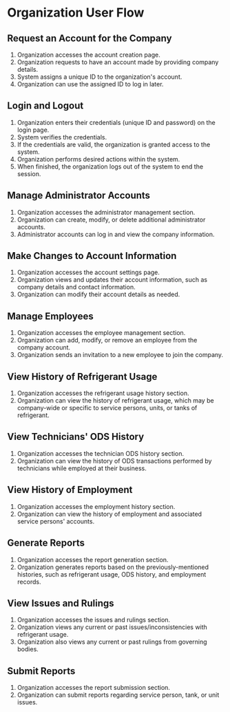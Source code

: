 # Organization User Flow

## Request an Account for the Company

1. Organization accesses the account creation page.
2. Organization requests to have an account made by providing company details.
3. System assigns a unique ID to the organization's account.
4. Organization can use the assigned ID to log in later.

## Login and Logout

1. Organization enters their credentials (unique ID and password) on the login page.
2. System verifies the credentials.
3. If the credentials are valid, the organization is granted access to the system.
4. Organization performs desired actions within the system.
5. When finished, the organization logs out of the system to end the session.

## Manage Administrator Accounts

1. Organization accesses the administrator management section.
2. Organization can create, modify, or delete additional administrator accounts.
3. Administrator accounts can log in and view the company information.

## Make Changes to Account Information

1. Organization accesses the account settings page.
2. Organization views and updates their account information, such as company details and contact information.
3. Organization can modify their account details as needed.

## Manage Employees

1. Organization accesses the employee management section.
2. Organization can add, modify, or remove an employee from the company account.
3. Organization sends an invitation to a new employee to join the company.

## View History of Refrigerant Usage

1. Organization accesses the refrigerant usage history section.
2. Organization can view the history of refrigerant usage, which may be company-wide or specific to service persons, units, or tanks of refrigerant.

## View Technicians' ODS History

1. Organization accesses the technician ODS history section.
2. Organization can view the history of ODS transactions performed by technicians while employed at their business.

## View History of Employment

1. Organization accesses the employment history section.
2. Organization can view the history of employment and associated service persons' accounts.

## Generate Reports

1. Organization accesses the report generation section.
2. Organization generates reports based on the previously-mentioned histories, such as refrigerant usage, ODS history, and employment records.

## View Issues and Rulings

1. Organization accesses the issues and rulings section.
2. Organization views any current or past issues/inconsistencies with refrigerant usage.
3. Organization also views any current or past rulings from governing bodies.

## Submit Reports

1. Organization accesses the report submission section.
2. Organization can submit reports regarding service person, tank, or unit issues.


